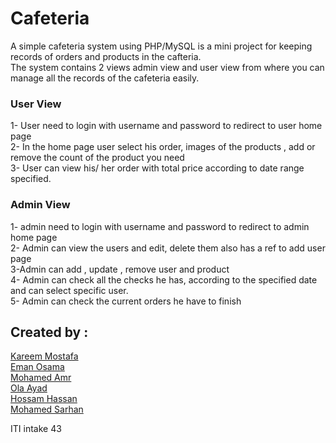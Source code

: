 # Cafeteria
A simple cafeteria system using PHP/MySQL is a mini project for keeping records of orders and products in the cafteria.<br>
The system contains 2 views admin view and user view from where you can manage all the records of the cafeteria easily.

### User View
1- User need to login with username and password to redirect to user home page <br>
2- In the home page user select his order, images of the 
products , add or remove the count of the product you need <br>
3- User can view his/ her order with total price according to
date range specified. 

### Admin View
1- admin need to login with username and password to redirect to admin home page <br>
2- Admin can view the users and edit, delete them also has a ref to
add user page <br>
3-Admin can add , update , remove user and product <br> 
4- Admin can check all the checks he has, according to the
specified date and can select specific user. <br>
5- Admin can check the current orders he have to finish <br>




## Created by : 
[Kareem Mostafa](https://github.com/KMZ144) <br>
[Eman Osama](https://github.com/emanhewait) <br>
[Mohamed Amr](https://github.com/Mohamed-Amr07) <br>
[Ola Ayad](https://github.com/olaayadggg) <br>
[Hossam Hassan](https://github.com/hossam9348) <br>
[Mohamed Sarhan](https://github.com/MohamedSarhan7) <br>

ITI intake 43

